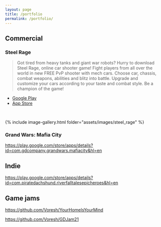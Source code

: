 ```yaml
---
layout: page
title: /portfolio
permalink: /portfolio/
---
```


## Commercial

### Steel Rage

> Got tired from heavy tanks and giant war robots? Hurry to download Steel Rage, online car shooter game! Fight players from all over the world in new FREE PvP shooter with mech cars. Choose car, chassis, combat weapons, abilities and blitz into battle. Upgrade and customize your cars according to your taste and combat style. Be a champion of the game!

- [Google Play](https://play.google.com/store/apps/datasafety?id=com.gdcompany.robocars.shooterwarfare&hl=en&pli=1)
- [App Store](https://apps.apple.com/us/app/steel-rage-mech-cars-pvp-war/id1519819112)

<br/>

{% include image-gallery.html folder="assets/images/steel_rage" %}

### Grand Wars: Mafia City

https://play.google.com/store/apps/details?id=com.gdcompany.grandwars.mafiacity&hl=en

## Indie

https://play.google.com/store/apps/details?id=com.piratedachshund.riverfalltalesepicheroes&hl=en

## Game jams

https://github.com/Voresh/YourHomeIsYourMind

https://github.com/Voresh/GDJam21
